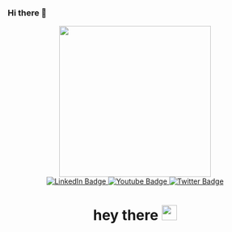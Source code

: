 ### Hi there 👋
<div id="header" align="center">
  <img src="https://media.giphy.com/media/emGDBYPZ2mVrsS1biZ/giphy.gif" width="300"/>
</div>
<div id="badges" align="center">
  <a href="https://www.linkedin.com/in/kate-makridenko-8b0a21251/">
    <img src="https://img.shields.io/badge/LinkedIn-pink?style=for-the-badge&logo=linkedin&logoColor=white" alt="LinkedIn Badge"/>
  </a>
  <a href="https://instagram.com/groznaya_katerina?igshid=OGQ5ZDc2ODk2ZA==">
    <img src="https://img.shields.io/badge/instagram-purple?logo=instagram&logoColor=white&style=for-the-badge" alt="Youtube Badge"/>
  </a>
  <a href="https://t.me/kate_hate">
    <img src="https://img.shields.io/badge/telegram-blue?style=for-the-badge&logo=telegram&logoColor=white" alt="Twitter Badge"/>
  </a>
</div>
<div align="center"
</div>
<img align="center"src="https://komarev.com/ghpvc/?username=makridenko-kate&style=flat-square&color=blue" alt=""/>
<h1>
  hey there
  <img src="https://media.giphy.com/media/hvRJCLFzcasrR4ia7z/giphy.gif" width="30px"/>
</h1>

<!--
**makridenko-kate/Makridenko-kate** is a ✨ _special_ ✨ repository because its `README.md` (this file) appears on your GitHub profile.

Here are some ideas to get you started:

- 🔭 I’m currently working on ...
- 🌱 I’m currently learning ...
- 👯 I’m looking to collaborate on ...
- 🤔 I’m looking for help with ...
- 💬 Ask me about ...
- 📫 How to reach me: ...
- 😄 Pronouns: ...
- ⚡ Fun fact: ...
-->
